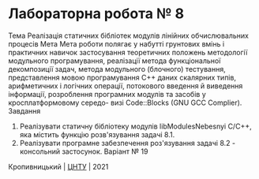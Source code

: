 ﻿# Лабораторна робота № 8

Тема
Реалізація статичних бібліотек модулів лінійних обчислювальних процесів
Мета
Мета роботи полягає у набутті грунтових вмінь і практичних навичок застосування
теоретичних положень методології модульного програмування, реалізації метода функціональної
декомпозиції задач, метода модульного (блочного) тестування, представлення мовою
програмування С++ даних скалярних типів, арифметичних і логічних операції, потокового введення
й виведення інформації, розроблення програмних модулів та засобів у кросплатформовому середо-
визі Code::Blocks (GNU GCC Complier).
Завдання
1. Реалізувати статичну бібліотеку модулів libModulesNebesnyi
C/C++, яка містить функцію розв'язування задачі 8.1.
2. Реалізувати програмне забезпечення роз'язування задачі 8.2 -
консольний застосунок.
Варіант № 19


Кропивницький | <a href="http://www.kntu.kr.ua/">ЦНТУ</a> | 2021
